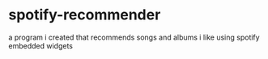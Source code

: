 # spotify-recommender
a program i created that recommends songs and albums i like using spotify embedded widgets
